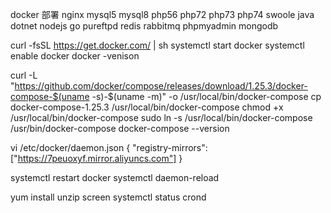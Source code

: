 docker 部署 nginx mysql5 mysql8 php56 php72 php73 php74 swoole java dotnet nodejs go pureftpd redis rabbitmq phpmyadmin mongodb



curl -fsSL https://get.docker.com/ | sh
systemctl start docker
systemctl enable docker
docker -venison

curl -L "https://github.com/docker/compose/releases/download/1.25.3/docker-compose-$(uname -s)-$(uname -m)" -o /usr/local/bin/docker-compose
cp docker-compose-1.25.3 /usr/local/bin/docker-compose
chmod +x /usr/local/bin/docker-compose
sudo ln -s /usr/local/bin/docker-compose /usr/bin/docker-compose
docker-compose --version 

vi /etc/docker/daemon.json
{
    "registry-mirrors": ["https://7peuoxyf.mirror.aliyuncs.com"]
}

systemctl restart docker
systemctl daemon-reload

yum install unzip screen
systemctl status crond
